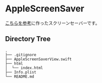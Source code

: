 # AppleScreenSaver
[こちらを参考](https://qiita.com/suin/items/83ebaf96caa2c13c8b2f)に作ったスクリーンセーバーです。

## Directory Tree
```
.
├── .gitignore
├── AppleScreenSaverView.swift
├── html
│  └── index.html
├── Info.plist
└── README.md
```

